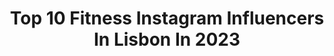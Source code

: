 ---
title: Top 10 Fitness Instagram Influencers In Lisbon In 2023
description: >-
  Find top fitness Instagram influencers in Lisbon in 2023. Most popular hashtags: #portugal #fashion #photooftheday #instagood.
platform: Instagram
hits: 7
text_top: Analyze the most popular Instagram accounts on inBeat.
text_bottom: inBeat holds 7 Instagram influencers like this in Lisbon, Portugal for you to work with.
profiles:
  - username: "goncaloasilva"
    fullname: >-
      Gonçalo Silva
    bio: >-
      Portuguese Photographer #goncalosilva #film #lisbon
    location: "Portugal"
    followers: 28937
    engagement: 160
    commentsToLikes: 0.017782
    id: ck6ueo5ois3q90j71b3ki618u
    verified: false
    hashtags: "#portra800, #lisbon, #film, #goncalosilva"
  - username: "coach_saraserol"
    fullname: >-
      Sara Serol
    bio: >-
      📍Lisbon, 24 ⚡ Personal Trainer- presencial & online 📩 @eunutrition_pt : SARASEROL15 💥
    location: "Portugal"
    followers: 3663
    engagement: 1196
    commentsToLikes: 0.014761
    id: ckf5n8h9ix5j30j23bhiyg8gx
    verified: false
    hashtags: "#fitgirl, #ootd, #summer, #water"
  - username: "andrerodrigues.oficial"
    fullname: >-
      André Rodrigues
    bio: >-
      Lisboa, Portugal 🇵🇹 🔒❤
    location: "Portugal"
    followers: 15170
    engagement: 1150
    commentsToLikes: 0.018539
    id: ck8t3nr4e3udw0j787sidv9zu
    verified: false
    hashtags: "#portuguese, #gayman, #follow4follow, #manstyle"
  - username: "borrachinhacapoeiramuzenza"
    fullname: >-
      𝙋𝙧𝙤𝙛𝙚𝙨𝙨𝙤𝙧𝙖 𝘽𝙤𝙧𝙧𝙖𝙘𝙝𝙞𝙣𝙝𝙖
    bio: >-
      Capoeira e Personal Trainer 5x🥇World Champ 2x🥇European Champ 🥇Woman’s Fitness 👩‍🎓Licenciada Exercício Bem Estar @goldnutrition_official YOUTUBER CEO
    location: "Portugal"
    followers: 76619
    engagement: 324
    commentsToLikes: 0.017900
    id: ckaouatudzk7d0i78xnbln1wz
    verified: false
    hashtags: "#ifbb, #ifbbportugal, #capoeiraarte, #martialarts"
  - username: "gabrielaxsantos"
    fullname: >-
      GABRIELA SANTOS
    bio: >-
      My life + style in squares ♡ 23 portugal 💌 gabriela.santos97@outlook.pt
    location: "Portugal"
    followers: 13465
    engagement: 1473
    commentsToLikes: 0.059922
    id: ck8tbun49x7wk0j78ufnfzww2
    verified: false
    hashtags: "#blackdress, #blonde, #coimbra, #porto"
  - username: "zeblackturboofficial"
    fullname: >-
      Zé Preto
    bio: >-
      🥇World records front lever🥇 🦍 inhumam power ▪️🇨🇻🇵🇹🇺🇲50 years old and still crazy af ◾100% natural strength💪 ◾the strongest core in the world 👽
    location: "Portugal"
    followers: 76442
    engagement: 442
    commentsToLikes: 0.046478
    id: ck6tulw93h34k0j71i5ndwdae
    verified: false
    hashtags: "#beast, #oldschool, #california, #crossfit"
  - username: "luislevylima.art"
    fullname: >-
      Luis Levy Lima
    bio: >-
      Contemporary figurative artist. Represented by @krystelannart_management
    location: "Portugal"
    followers: 9378
    engagement: 413
    commentsToLikes: 0.102149
    id: ckapagud2w1pc0i78yccwtk07
    verified: false
    hashtags: "#marvel, #figurativeart, #portugueseartist, #fit"
  - username: "im.susanasilva"
    fullname: >-
      SUSANA SILVA ♡
    bio: >-
      Based in Porto, Portugal Embaixadora @fitnessup_portugal • Code UP-SUSANASILVA 5€ Desconto Hawk da @hawkerscrew • Code HC-SUSANASILVA 20% Desconto
    location: "Portugal"
    followers: 14331
    engagement: 306
    commentsToLikes: 0.080679
    id: ckaovkl9a4ys60i787iawknf3
    verified: false
    hashtags: "#womanpower, #woman, #photoshoot, #womanfashion"
  - username: "joliendhoore"
    fullname: >-
      Jolien D'hoore
    bio: >-
      ▪️Pro cyclist @teamsdworx @sportvlaanderen ▪️Bach physio @ugent ▪️Personal trainer @nasm_fitness ▪️Olympic🥉omnium Rio’16 ▪️Ambassador @sobelgium
    location: "Portugal"
    followers: 25283
    engagement: 652
    commentsToLikes: 0.013282
    id: ck5hf9kzzwghk0i11qh02yh9t
    verified: false
    hashtags: "#spring, #doit, #wesparksuccess, #tokyo2021"
  - username: "eumarianajade"
    fullname: >-
      Mariana Jade MK - LEWD Cosplay
    bio: >-
      👠 NSFW/LEWD Cosplayer🔞 🏋🏽‍♀️ Fitness 💃🏽 Pole Dancer & Belly Dancer 📖 Intérprete 🇧🇷PT/🇮🇹IT/🇺🇲EN/🇪🇸SP 👑 Contato para jobs, feiras e eventos: DM/E-mail
    location: "Portugal"
    followers: 3474
    engagement: 857
    commentsToLikes: 0.143793
    id: ckf5tcqynhhei0j23h9yyd7zc
    verified: false
    hashtags: "#cosplay, #cosplaygirl, #nightwolf, #cyrax"
---
